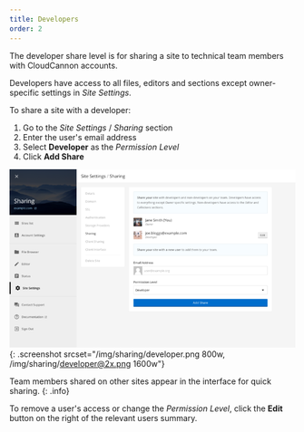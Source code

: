 ```yaml
---
title: Developers
order: 2
---
```


The developer share level is for sharing a site to technical team members with CloudCannon accounts.

Developers have access to all files, editors and sections except owner-specific settings in *Site Settings*.

To share a site with a developer:

1. Go to the *Site Settings* / *Sharing* section
2. Enter the user's email address
3. Select **Developer** as the *Permission Level*
4. Click **Add Share**

![Sharing with a developer](/img/sharing/developer.png){: .screenshot srcset="/img/sharing/developer.png 800w, /img/sharing/developer@2x.png 1600w"}

Team members shared on other sites appear in the interface for quick sharing.
{: .info}

To remove a user's access or change the *Permission Level*, click the **Edit** button on the right of the relevant users summary.